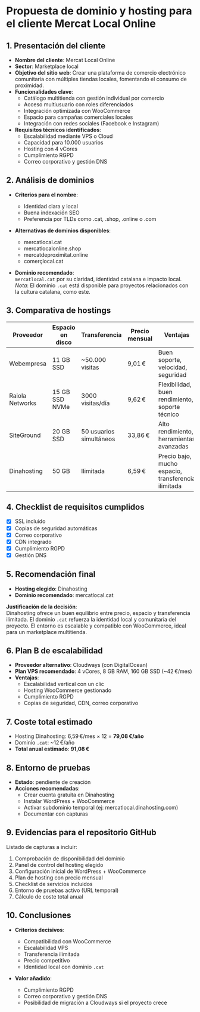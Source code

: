 # Propuesta de dominio y hosting para el cliente Mercat Local Online

## 1. Presentación del cliente

- **Nombre del cliente**: Mercat Local Online  
- **Sector**: Marketplace local  
- **Objetivo del sitio web**: Crear una plataforma de comercio electrónico comunitaria con múltiples tiendas locales, fomentando el consumo de proximidad.  
- **Funcionalidades clave**:
  - Catálogo multitienda con gestión individual por comercio
  - Acceso multiusuario con roles diferenciados
  - Integración optimizada con WooCommerce
  - Espacio para campañas comerciales locales
  - Integración con redes sociales (Facebook e Instagram)
- **Requisitos técnicos identificados**:
  - Escalabilidad mediante VPS o Cloud
  - Capacidad para 10.000 usuarios
  - Hosting con 4 vCores
  - Cumplimiento RGPD
  - Correo corporativo y gestión DNS

## 2. Análisis de dominios

- **Criterios para el nombre**:
  - Identidad clara y local
  - Buena indexación SEO
  - Preferencia por TLDs como .cat, .shop, .online o .com

- **Alternativas de dominios disponibles**:
  - mercatlocal.cat
  - mercatlocalonline.shop
  - mercatdeproximitat.online
  - comerçlocal.cat

- **Dominio recomendado**:  
  `mercatlocal.cat` por su claridad, identidad catalana e impacto local.  
  *Nota*: El dominio `.cat` está disponible para proyectos relacionados con la cultura catalana, como este.

## 3. Comparativa de hostings

| Proveedor        | Espacio en disco | Transferencia         | Precio mensual | Ventajas                                        | Desventajas                              |
|------------------|------------------|------------------------|----------------|------------------------------------------------|-------------------------------------------|
| Webempresa       | 11 GB SSD        | ~50.000 visitas        | 9,01 €         | Buen soporte, velocidad, seguridad             | Espacio limitado, escalabilidad costosa   |
| Raiola Networks  | 15 GB SSD NVMe   | 3000 visitas/día       | 9,62 €         | Flexibilidad, buen rendimiento, soporte técnico| Transferencia limitada, precio medio      |
| SiteGround       | 20 GB SSD        | 50 usuarios simultáneos| 33,86 €        | Alto rendimiento, herramientas avanzadas       | Renovación cara, sin staging en plan básico|
| Dinahosting      | 50 GB            | Ilimitada              | 6,59 €         | Precio bajo, mucho espacio, transferencia ilimitada | No especifica RAM ni CPU             |

## 4. Checklist de requisitos cumplidos

- [x] SSL incluido  
- [x] Copias de seguridad automáticas  
- [x] Correo corporativo  
- [x] CDN integrado  
- [x] Cumplimiento RGPD  
- [x] Gestión DNS  

## 5. Recomendación final

- **Hosting elegido**: Dinahosting  
- **Dominio recomendado**: mercatlocal.cat  

**Justificación de la decisión**:  
Dinahosting ofrece un buen equilibrio entre precio, espacio y transferencia ilimitada. El dominio `.cat` refuerza la identidad local y comunitaria del proyecto. El entorno es escalable y compatible con WooCommerce, ideal para un marketplace multitienda.

## 6. Plan B de escalabilidad

- **Proveedor alternativo**: Cloudways (con DigitalOcean)  
- **Plan VPS recomendado**: 4 vCores, 8 GB RAM, 160 GB SSD (~42 €/mes)  
- **Ventajas**:
  - Escalabilidad vertical con un clic
  - Hosting WooCommerce gestionado
  - Cumplimiento RGPD
  - Copias de seguridad, CDN, correo corporativo

## 7. Coste total estimado

- Hosting Dinahosting: 6,59 €/mes × 12 = **79,08 €/año**  
- Dominio `.cat`: ~12 €/año  
- **Total anual estimado**: **91,08 €**

## 8. Entorno de pruebas

- **Estado**: pendiente de creación  
- **Acciones recomendadas**:
  - Crear cuenta gratuita en Dinahosting
  - Instalar WordPress + WooCommerce
  - Activar subdominio temporal (ej: mercatlocal.dinahosting.com)
  - Documentar con capturas

## 9. Evidencias para el repositorio GitHub

Listado de capturas a incluir:

1. Comprobación de disponibilidad del dominio
2. Panel de control del hosting elegido
3. Configuración inicial de WordPress + WooCommerce
4. Plan de hosting con precio mensual
5. Checklist de servicios incluidos
6. Entorno de pruebas activo (URL temporal)
7. Cálculo de coste total anual

## 10. Conclusiones

- **Criterios decisivos**:
  - Compatibilidad con WooCommerce
  - Escalabilidad VPS
  - Transferencia ilimitada
  - Precio competitivo
  - Identidad local con dominio `.cat`

- **Valor añadido**:
  - Cumplimiento RGPD
  - Correo corporativo y gestión DNS
  - Posibilidad de migración a Cloudways si el proyecto crece


